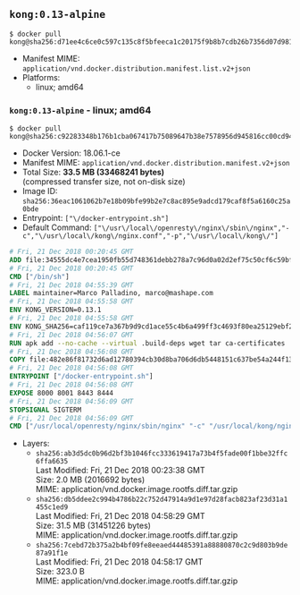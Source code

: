 ## `kong:0.13-alpine`

```console
$ docker pull kong@sha256:d71ee4c6ce0c597c135c8f5bfeeca1c20175f9b8b7cdb26b7356d07d9816c218
```

-	Manifest MIME: `application/vnd.docker.distribution.manifest.list.v2+json`
-	Platforms:
	-	linux; amd64

### `kong:0.13-alpine` - linux; amd64

```console
$ docker pull kong@sha256:c92283348b176b1cba067417b75089647b38e7578956d945816cc00cd94e7de4
```

-	Docker Version: 18.06.1-ce
-	Manifest MIME: `application/vnd.docker.distribution.manifest.v2+json`
-	Total Size: **33.5 MB (33468241 bytes)**  
	(compressed transfer size, not on-disk size)
-	Image ID: `sha256:36eac1061062b7e18b09bfe99b2e7c8ac895e9adcd179caf8f5a6160c25a0bde`
-	Entrypoint: `["\/docker-entrypoint.sh"]`
-	Default Command: `["\/usr\/local\/openresty\/nginx\/sbin\/nginx","-c","\/usr\/local\/kong\/nginx.conf","-p","\/usr\/local\/kong\/"]`

```dockerfile
# Fri, 21 Dec 2018 00:20:45 GMT
ADD file:34555dc4e7cea1950fb55d748361debb278a7c96d0a02d2ef75c50cf6c59bfe7 in / 
# Fri, 21 Dec 2018 00:20:45 GMT
CMD ["/bin/sh"]
# Fri, 21 Dec 2018 04:55:39 GMT
LABEL maintainer=Marco Palladino, marco@mashape.com
# Fri, 21 Dec 2018 04:55:58 GMT
ENV KONG_VERSION=0.13.1
# Fri, 21 Dec 2018 04:55:58 GMT
ENV KONG_SHA256=caf119ce7a367b9d9cd1ace55c4b6a499ff3c4693f80ea25129ebf2da0373fcc
# Fri, 21 Dec 2018 04:56:07 GMT
RUN apk add --no-cache --virtual .build-deps wget tar ca-certificates 	&& apk add --no-cache libgcc openssl pcre perl tzdata curl 	&& wget -O kong.tar.gz "https://bintray.com/kong/kong-community-edition-alpine-tar/download_file?file_path=kong-community-edition-$KONG_VERSION.apk.tar.gz" 	&& echo "$KONG_SHA256 *kong.tar.gz" | sha256sum -c - 	&& tar -xzf kong.tar.gz -C /tmp 	&& rm -f kong.tar.gz 	&& cp -R /tmp/usr / 	&& rm -rf /tmp/usr 	&& cp -R /tmp/etc / 	&& rm -rf /tmp/etc 	&& apk del .build-deps
# Fri, 21 Dec 2018 04:56:08 GMT
COPY file:482e86f81732d6ad12780394cb30d8ba706d6db5448151c637be54a244f1388f in /docker-entrypoint.sh 
# Fri, 21 Dec 2018 04:56:08 GMT
ENTRYPOINT ["/docker-entrypoint.sh"]
# Fri, 21 Dec 2018 04:56:08 GMT
EXPOSE 8000 8001 8443 8444
# Fri, 21 Dec 2018 04:56:09 GMT
STOPSIGNAL SIGTERM
# Fri, 21 Dec 2018 04:56:09 GMT
CMD ["/usr/local/openresty/nginx/sbin/nginx" "-c" "/usr/local/kong/nginx.conf" "-p" "/usr/local/kong/"]
```

-	Layers:
	-	`sha256:ab3d5dc0b96d2bf3b1046fcc333619417a73b4f5fade00f1bbe32ffc6ffa6635`  
		Last Modified: Fri, 21 Dec 2018 00:23:38 GMT  
		Size: 2.0 MB (2016692 bytes)  
		MIME: application/vnd.docker.image.rootfs.diff.tar.gzip
	-	`sha256:db5ddee2c994b4786b22c752d47914a9d1e97d28facb823af23d31a1455c1ed9`  
		Last Modified: Fri, 21 Dec 2018 04:58:29 GMT  
		Size: 31.5 MB (31451226 bytes)  
		MIME: application/vnd.docker.image.rootfs.diff.tar.gzip
	-	`sha256:7cebd72b375a2b4bf09fe8eeaed44485391a88880870c2c9d803b9de87a91f1e`  
		Last Modified: Fri, 21 Dec 2018 04:58:17 GMT  
		Size: 323.0 B  
		MIME: application/vnd.docker.image.rootfs.diff.tar.gzip
